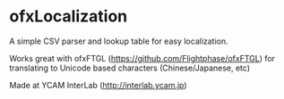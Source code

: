 ofxLocalization
===============

A simple CSV parser and lookup table for easy localization.

Works great with ofxFTGL (https://github.com/Flightphase/ofxFTGL) for translating to Unicode based characters (Chinese/Japanese, etc)

Made at YCAM InterLab (http://interlab.ycam.jp)